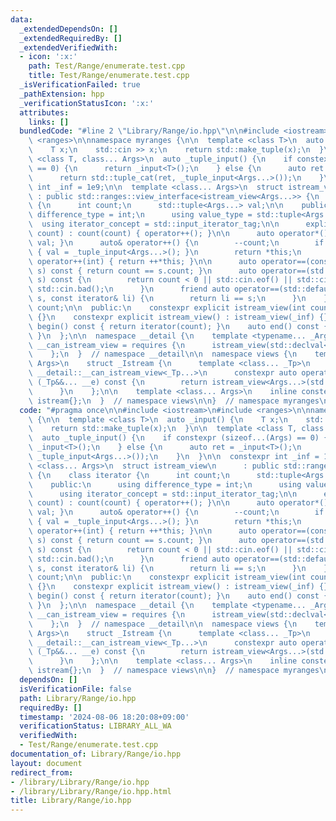 ```yaml
---
data:
  _extendedDependsOn: []
  _extendedRequiredBy: []
  _extendedVerifiedWith:
  - icon: ':x:'
    path: Test/Range/enumerate.test.cpp
    title: Test/Range/enumerate.test.cpp
  _isVerificationFailed: true
  _pathExtension: hpp
  _verificationStatusIcon: ':x:'
  attributes:
    links: []
  bundledCode: "#line 2 \"Library/Range/io.hpp\"\n\n#include <iostream>\n#include\
    \ <ranges>\n\nnamespace myranges {\n\n  template <class T>\n  auto _input() {\n\
    \    T x;\n    std::cin >> x;\n    return std::make_tuple(x);\n  }\n\n  template\
    \ <class T, class... Args>\n  auto _tuple_input() {\n    if constexpr (sizeof...(Args)\
    \ == 0) {\n      return _input<T>();\n    } else {\n      auto ret = _input<T>();\n\
    \      return std::tuple_cat(ret, _tuple_input<Args...>());\n    }\n  }\n\n  constexpr\
    \ int _inf = 1e9;\n\n  template <class... Args>\n  struct istream_view\n     \
    \ : public std::ranges::view_interface<istream_view<Args...>> {\n    class iterator\
    \ {\n      int count;\n      std::tuple<Args...> val;\n\n    public:\n      using\
    \ difference_type = int;\n      using value_type = std::tuple<Args...>;\n    \
    \  using iterator_concept = std::input_iterator_tag;\n\n      explicit iterator(int\
    \ count) : count(count) { operator++(); }\n\n      auto operator*() const { return\
    \ val; }\n      auto& operator++() {\n        --count;\n        if (count >= 0)\
    \ { val = _tuple_input<Args...>(); }\n        return *this;\n      }\n      auto\
    \ operator++(int) { return ++*this; }\n\n      auto operator==(const iterator&\
    \ s) const { return count == s.count; }\n      auto operator==(std::default_sentinel_t\
    \ s) const {\n        return count < 0 || std::cin.eof() || std::cin.fail() ||\
    \ std::cin.bad();\n      }\n      friend auto operator==(std::default_sentinel_t\
    \ s, const iterator& li) {\n        return li == s;\n      }\n    };\n\n    int\
    \ count;\n\n  public:\n    constexpr explicit istream_view(int count) : count(count)\
    \ {}\n    constexpr explicit istream_view() : istream_view(_inf) {}\n    auto\
    \ begin() const { return iterator(count); }\n    auto end() const { return std::default_sentinel;\
    \ }\n  };\n\n  namespace __detail {\n    template <typename... _Args>\n    concept\
    \ __can_istream_view = requires {\n      istream_view(std::declval<_Args>()...);\n\
    \    };\n  }  // namespace __detail\n\n  namespace views {\n    template <class...\
    \ Args>\n    struct _Istream {\n      template <class... _Tp>\n      requires\
    \ __detail::__can_istream_view<_Tp...>\n      constexpr auto operator() [[nodiscard]]\
    \ (_Tp&&... __e) const {\n        return istream_view<Args...>(std::forward<_Tp>(__e)...);\n\
    \      }\n    };\n\n    template <class... Args>\n    inline constexpr _Istream<Args...>\
    \ istream{};\n  }  // namespace views\n\n}  // namespace myranges\n"
  code: "#pragma once\n\n#include <iostream>\n#include <ranges>\n\nnamespace myranges\
    \ {\n\n  template <class T>\n  auto _input() {\n    T x;\n    std::cin >> x;\n\
    \    return std::make_tuple(x);\n  }\n\n  template <class T, class... Args>\n\
    \  auto _tuple_input() {\n    if constexpr (sizeof...(Args) == 0) {\n      return\
    \ _input<T>();\n    } else {\n      auto ret = _input<T>();\n      return std::tuple_cat(ret,\
    \ _tuple_input<Args...>());\n    }\n  }\n\n  constexpr int _inf = 1e9;\n\n  template\
    \ <class... Args>\n  struct istream_view\n      : public std::ranges::view_interface<istream_view<Args...>>\
    \ {\n    class iterator {\n      int count;\n      std::tuple<Args...> val;\n\n\
    \    public:\n      using difference_type = int;\n      using value_type = std::tuple<Args...>;\n\
    \      using iterator_concept = std::input_iterator_tag;\n\n      explicit iterator(int\
    \ count) : count(count) { operator++(); }\n\n      auto operator*() const { return\
    \ val; }\n      auto& operator++() {\n        --count;\n        if (count >= 0)\
    \ { val = _tuple_input<Args...>(); }\n        return *this;\n      }\n      auto\
    \ operator++(int) { return ++*this; }\n\n      auto operator==(const iterator&\
    \ s) const { return count == s.count; }\n      auto operator==(std::default_sentinel_t\
    \ s) const {\n        return count < 0 || std::cin.eof() || std::cin.fail() ||\
    \ std::cin.bad();\n      }\n      friend auto operator==(std::default_sentinel_t\
    \ s, const iterator& li) {\n        return li == s;\n      }\n    };\n\n    int\
    \ count;\n\n  public:\n    constexpr explicit istream_view(int count) : count(count)\
    \ {}\n    constexpr explicit istream_view() : istream_view(_inf) {}\n    auto\
    \ begin() const { return iterator(count); }\n    auto end() const { return std::default_sentinel;\
    \ }\n  };\n\n  namespace __detail {\n    template <typename... _Args>\n    concept\
    \ __can_istream_view = requires {\n      istream_view(std::declval<_Args>()...);\n\
    \    };\n  }  // namespace __detail\n\n  namespace views {\n    template <class...\
    \ Args>\n    struct _Istream {\n      template <class... _Tp>\n      requires\
    \ __detail::__can_istream_view<_Tp...>\n      constexpr auto operator() [[nodiscard]]\
    \ (_Tp&&... __e) const {\n        return istream_view<Args...>(std::forward<_Tp>(__e)...);\n\
    \      }\n    };\n\n    template <class... Args>\n    inline constexpr _Istream<Args...>\
    \ istream{};\n  }  // namespace views\n\n}  // namespace myranges\n"
  dependsOn: []
  isVerificationFile: false
  path: Library/Range/io.hpp
  requiredBy: []
  timestamp: '2024-08-06 18:20:08+09:00'
  verificationStatus: LIBRARY_ALL_WA
  verifiedWith:
  - Test/Range/enumerate.test.cpp
documentation_of: Library/Range/io.hpp
layout: document
redirect_from:
- /library/Library/Range/io.hpp
- /library/Library/Range/io.hpp.html
title: Library/Range/io.hpp
---
```

